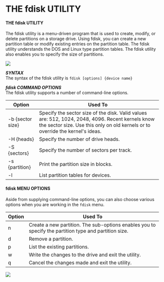 # THE fdisk UTILITY

#### THE fdisk UTILITY

The fdisk utility is a menu-driven program that is used to create, modify, or delete partitions on a storage drive. Using fdisk, you can create a new partition table or modify existing entries on the partition table. The fdisk utility understands the DOS and Linux type partition tables. The fdisk utility also enables you to specify the size of partitions.

![](04.%20Modul%20Managing%20Storage/img/fdisk.png)

**_SYNTAX_**  
The syntax of the fdisk utility is `fdisk [options] {device name}`

**_fdisk COMMAND OPTIONS_**  
The fdisk utility supports a number of command-line options.

Option | Used To
---- | ----
\-b {sector size} | Specify the sector size of the disk. Valid values are: 512, 1024, 2048, 4096. Recent kernels know the sector size. Use this only on old kernels or to override the kernel's ideas.
\-H {heads} | Specify the number of drive heads.
\-S {sectors} | Specify the number of sectors per track.
\-s {partition} | Print the partition size in blocks.
\-l | List partition tables for devices.

  

#### fdisk MENU OPTIONS

Aside from supplying command-line options, you can also choose various options when you are working in the `fdisk` menu.

Option | Used To
---- | ----
n | Create a new partition. The sub-options enables you to specify the partition type and partition size.
d | Remove a partition.
p | List the existing partitions.
w | Write the changes to the drive and exit the utility.
q | Cancel the changes made and exit the utility.

![](04.%20Modul%20Managing%20Storage/img/fdisk1.png)


